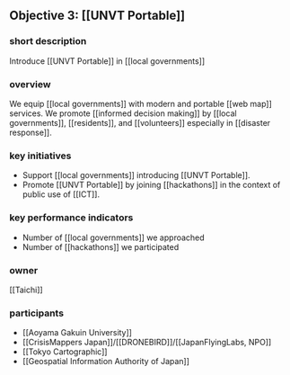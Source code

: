 ## Objective 3: [[UNVT Portable]]

### short description

Introduce [[UNVT Portable]] in [[local governments]]

### overview

We equip [[local governments]] with modern and portable [[web map]] services. We promote [[informed decision making]] by [[local governments]], [[residents]], and [[volunteers]] especially in [[disaster response]].

### key initiatives

- Support [[local governments]] introducing [[UNVT Portable]].
- Promote [[UNVT Portable]] by joining [[hackathons]] in the context of public use of [[ICT]].

### key performance indicators

- Number of [[local governments]] we approached
- Number of [[hackathons]] we participated

### owner

[[Taichi]]

### participants

- [[Aoyama Gakuin University]]
- [[CrisisMappers Japan]]/[[DRONEBIRD]]/[[JapanFlyingLabs, NPO]]
- [[Tokyo Cartographic]]
- [[Geospatial Information Authority of Japan]]
